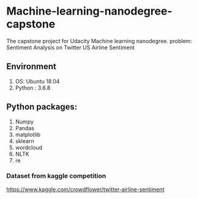 # Machine-learning-nanodegree-capstone
The capstone project for Udacity Machine learning nanodegree.
problem: Sentiment Analysis on Twitter US Airline Sentiment

## Environment
1. OS: Ubuntu 18.04
2. Python : 3.6.8

## Python packages:
1. Numpy
2. Pandas
3. matplotlib
4. sklearn
5. wordcloud
6. NLTK
7. re

### Dataset from kaggle competition
https://www.kaggle.com/crowdflower/twitter-airline-sentiment